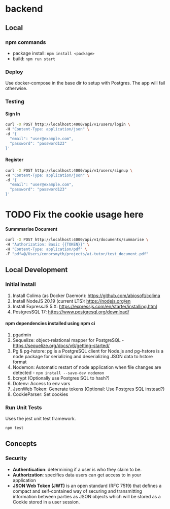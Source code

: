 # backend
## Local
### npm commands
* package install: `npm install <package>`
* build: `npm run start`

### Deploy
Use docker-compose in the base dir to setup with Postgres. The app will fail otherwise.

### Testing
#### Sign In
```bash
curl -X POST http://localhost:4000/api/v1/users/login \
-H "Content-Type: application/json" \
-d '{
  "email": "user@example.com",
  "password": "password123"
}'
```

#### Register
```bash
curl -X POST http://localhost:4000/api/v1/users/signup \
-H "Content-Type: application/json" \
-d '{
  "email": "user@example.com",
  "password": "password123"
}'
```

# TODO Fix the cookie usage here
#### Summmarise Document
```bash
curl -X POST http://localhost:4000/api/v1/documents/summarise \
-H "Authorization: Basic {{TOKEN}}" \
-H "Content-Type: application/pdf" \
-F "pdf=@/Users/conorsmyth/projects/ai-tutor/test_document.pdf"
```


## Local Development
### Initial Install
1. Install Colima (as Docker Daemon): https://github.com/abiosoft/colima
1. Install NodeJS 20.19 (current LTS): https://nodejs.org/en
1. Install ExpressJS 5.X: https://expressjs.com/en/starter/installing.html
1. PostgresSQL 17: https://www.postgresql.org/download/

#### npm dependencies installed using npm ci
1. pgadmin
1. Sequelize: object-relational mapper for PostgreSQL - https://sequelize.org/docs/v6/getting-started/
1. Pg & pg-hstore: pg is a PostgreSQL client for Node.js and pg-hstore is a node package for serializing and deserializing JSON data to hstore format
1. Nodemon: Automatic restart of node application when file changes are detected - `npm install --save-dev nodemon`
1. bcrypt (Optionally use Postgres SQL to hash?)
1. Dotenv: Access to env vars
1. JsonWeb Token: Generate tokens (Optional: Use Postgres SQL instead?)
1. CookieParser: Set cookies

### Run Unit Tests
Uses the jest unit test framework.
```bash
npm test
```


## Concepts
### Security
* **Authentication**: determining if a user is who they claim to be.
* **Authorization**: specifies data users can get access to in your application
* **JSON Web Token (JWT)** is an open standard (RFC 7519) that defines a compact and self-contained way of securing and transmitting information between parties as JSON objects which will be stored as a Cookie stored in a user session.
